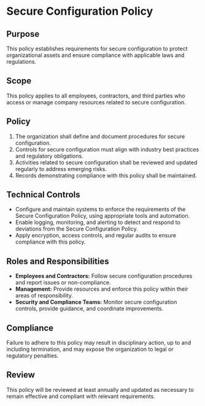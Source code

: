 # Secure Configuration Policy

## Purpose
This policy establishes requirements for secure configuration to protect organizational assets and ensure compliance with applicable laws and regulations.

## Scope
This policy applies to all employees, contractors, and third parties who access or manage company resources related to secure configuration.

## Policy
1. The organization shall define and document procedures for secure configuration.
2. Controls for secure configuration must align with industry best practices and regulatory obligations.
3. Activities related to secure configuration shall be reviewed and updated regularly to address emerging risks.
4. Records demonstrating compliance with this policy shall be maintained.

## Technical Controls
- Configure and maintain systems to enforce the requirements of the Secure Configuration Policy, using appropriate tools and automation.
- Enable logging, monitoring, and alerting to detect and respond to deviations from the Secure Configuration Policy.
- Apply encryption, access controls, and regular audits to ensure compliance with this policy.

## Roles and Responsibilities
- **Employees and Contractors:** Follow secure configuration procedures and report issues or non-compliance.
- **Management:** Provide resources and enforce this policy within their areas of responsibility.
- **Security and Compliance Teams:** Monitor secure configuration controls, provide guidance, and coordinate improvements.

## Compliance
Failure to adhere to this policy may result in disciplinary action, up to and including termination, and may expose the organization to legal or regulatory penalties.

## Review
This policy will be reviewed at least annually and updated as necessary to remain effective and compliant with relevant requirements.
